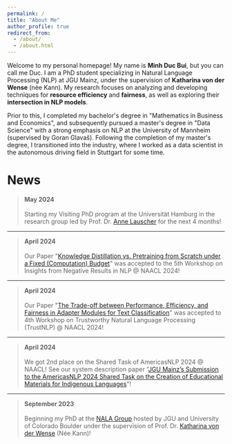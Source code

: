```yaml
---
permalink: /
title: "About Me"
author_profile: true
redirect_from: 
  - /about/
  - /about.html
---
```


Welcome to my personal homepage! My name is **Minh Duc Bui**, but you can call me Duc. I am a PhD student specializing in Natural Language Processing (NLP) at JGU Mainz, under the supervision of **Katharina von der Wense** (nèe Kann). My research focuses on analyzing and developing techniques for **resource efficiency** and **fairness**, as well as exploring their **intersection in NLP models**.

Prior to this, I completed my bachelor's degree in "Mathematics in Business and Economics", and subsequently pursued a master's degree in "Data Science" with a strong emphasis on NLP at the University of Mannheim (supervised by Goran Glavaš). Following the completion of my master's degree, I transitioned into the industry, where I worked as a data scientist in the autonomous driving field in Stuttgart for some time.

News
======


> **May 2024**<br><br>Starting my Visiting PhD program at the Universität Hamburg in the research group led by Prof. Dr. [Anne Lauscher](https://anne-lauscher.de) for the next 4 months!

---

> **April 2024**<br><br>Our Paper "[Knowledge Distillation vs. Pretraining from Scratch under a Fixed (Computation) Budget](https://aclanthology.org/2024.insights-1.6/)" was accepted to the 5th Workshop on Insights from Negative Results in NLP @ NAACL 2024!

---

> **April 2024**<br><br>Our Paper "[The Trade-off between Performance, Efficiency, and Fairness in Adapter Modules for Text Classification](https://aclanthology.org/2024.trustnlp-1.4/)" was accepted to  4th Workshop on Trustworthy Natural Language Processing (TrustNLP) @ NAACL 2024!

---

> **April 2024**<br><br>We got 2nd place on the Shared Task of AmericasNLP 2024 @ NAACL! See our system description paper "[JGU Mainz’s Submission to the AmericasNLP 2024 Shared Task on the Creation of Educational Materials for Indigenous Languages](https://aclanthology.org/2024.americasnlp-1.23/)"!

---

> **September 2023**<br><br>Beginning my PhD at the [NALA Group](https://nala-cub.github.io) hosted by JGU and University of Colorado Boulder under the supervision of Prof. Dr. [Katharina von der Wense](https://scholar.google.de/citations?user=3XF5bqEAAAAJ&hl=en) (Née Kann)!

